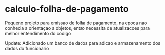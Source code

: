 # calculo-folha-de-pagamento
Pequeno projeto para emissao de folha de pagamento, na epoca nao conhecia a orientaçao a objetos, entao necessita de atualizacoes para melhor entendimento do codigo

Update: Adicionado um banco de dados para adicao e armazenamento dos dados do funcionario 
